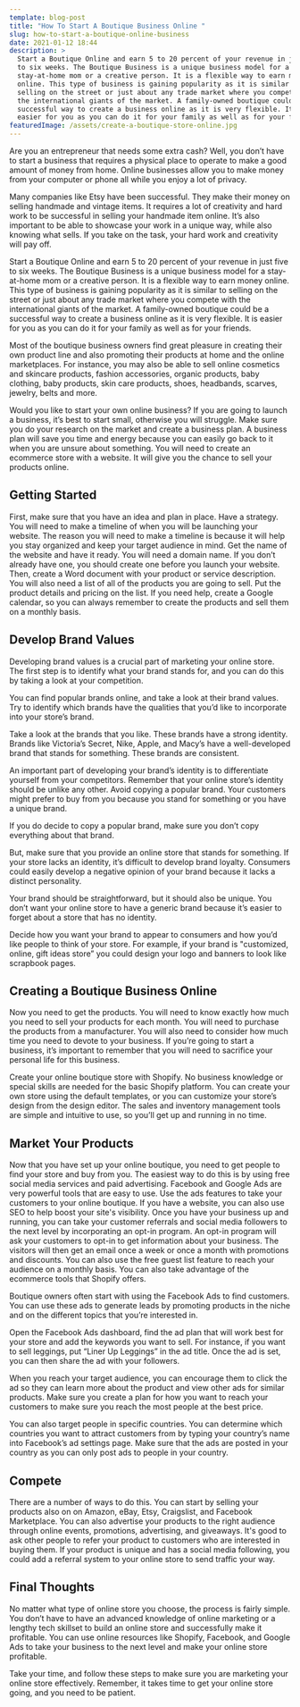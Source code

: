 ```yaml
---
template: blog-post
title: "How To Start A Boutique Business Online "
slug: how-to-start-a-boutique-online-business
date: 2021-01-12 18:44
description: >
  Start a Boutique Online and earn 5 to 20 percent of your revenue in just five
  to six weeks. The Boutique Business is a unique business model for a
  stay-at-home mom or a creative person. It is a flexible way to earn money
  online. This type of business is gaining popularity as it is similar to
  selling on the street or just about any trade market where you compete with
  the international giants of the market. A family-owned boutique could be a
  successful way to create a business online as it is very flexible. It is
  easier for you as you can do it for your family as well as for your friends.
featuredImage: /assets/create-a-boutique-store-online.jpg
---
```

<!--StartFragment-->

Are you an entrepreneur that needs some extra cash? Well, you don’t have to start a business that requires a physical place to operate to make a good amount of money from home. Online businesses allow you to make money from your computer or phone all while you enjoy a lot of privacy.

<!--EndFragment-->

<!--StartFragment-->

Many companies like Etsy have been successful. They make their money on selling handmade and vintage items. It requires a lot of creativity and hard work to be successful in selling your handmade item online. It’s also important to be able to showcase your work in a unique way, while also knowing what sells. If you take on the task, your hard work and creativity will pay off.

<!--EndFragment-->

<!--StartFragment-->

Start a Boutique Online and earn 5 to 20 percent of your revenue in just five to six weeks. The Boutique Business is a unique business model for a stay-at-home mom or a creative person. It is a flexible way to earn money online. This type of business is gaining popularity as it is similar to selling on the street or just about any trade market where you compete with the international giants of the market. A family-owned boutique could be a successful way to create a business online as it is very flexible. It is easier for you as you can do it for your family as well as for your friends.

<!--EndFragment-->

<!--StartFragment-->

Most of the boutique business owners find great pleasure in creating their own product line and also promoting their products at home and the online marketplaces. For instance, you may also be able to sell online cosmetics and skincare products, fashion accessories, organic products, baby clothing, baby products, skin care products, shoes, headbands, scarves, jewelry, belts and more.

<!--EndFragment-->

<!--StartFragment-->

Would you like to start your own online business? If you are going to launch a business, it’s best to start small, otherwise you will struggle. Make sure you do your research on the market and create a business plan. A business plan will save you time and energy because you can easily go back to it when you are unsure about something. You will need to create an ecommerce store with a website. It will give you the chance to sell your products online.

<!--EndFragment-->

<!--StartFragment-->

## Getting Started

<!--EndFragment-->

<!--StartFragment-->

First, make sure that you have an idea and plan in place. Have a strategy. You will need to make a timeline of when you will be launching your website. The reason you will need to make a timeline is because it will help you stay organized and keep your target audience in mind. Get the name of the website and have it ready. You will need a domain name. If you don’t already have one, you should create one before you launch your website. Then, create a Word document with your product or service description. You will also need a list of all of the products you are going to sell. Put the product details and pricing on the list. If you need help, create a Google calendar, so you can always remember to create the products and sell them on a monthly basis.

<!--EndFragment-->

<!--StartFragment-->

## Develop Brand Values

<!--EndFragment-->

<!--StartFragment-->

Developing brand values is a crucial part of marketing your online store. The first step is to identify what your brand stands for, and you can do this by taking a look at your competition.

<!--EndFragment-->

<!--StartFragment-->

You can find popular brands online, and take a look at their brand values. Try to identify which brands have the qualities that you’d like to incorporate into your store’s brand.

<!--EndFragment-->

<!--StartFragment-->

Take a look at the brands that you like. These brands have a strong identity. Brands like Victoria’s Secret, Nike, Apple, and Macy’s have a well-developed brand that stands for something. These brands are consistent.

<!--EndFragment-->

<!--StartFragment-->

An important part of developing your brand’s identity is to differentiate yourself from your competitors. Remember that your online store’s identity should be unlike any other. Avoid copying a popular brand. Your customers might prefer to buy from you because you stand for something or you have a unique brand.

<!--EndFragment-->

<!--StartFragment-->

If you do decide to copy a popular brand, make sure you don’t copy everything about that brand.

<!--EndFragment-->

<!--StartFragment-->

But, make sure that you provide an online store that stands for something. If your store lacks an identity, it’s difficult to develop brand loyalty. Consumers could easily develop a negative opinion of your brand because it lacks a distinct personality.

<!--EndFragment-->

<!--StartFragment-->

Your brand should be straightforward, but it should also be unique. You don’t want your online store to have a generic brand because it’s easier to forget about a store that has no identity.

<!--EndFragment-->

<!--StartFragment-->

Decide how you want your brand to appear to consumers and how you’d like people to think of your store. For example, if your brand is "customized, online, gift ideas store” you could design your logo and banners to look like scrapbook pages. 

<!--EndFragment-->

<!--StartFragment-->

## Creating a Boutique Business Online

<!--EndFragment-->

<!--StartFragment-->

Now you need to get the products. You will need to know exactly how much you need to sell your products for each month. You will need to purchase the products from a manufacturer. You will also need to consider how much time you need to devote to your business. If you’re going to start a business, it’s important to remember that you will need to sacrifice your personal life for this business.

<!--EndFragment-->

<!--StartFragment-->

Create your online boutique store with Shopify. No business knowledge or special skills are needed for the basic Shopify platform. You can create your own store using the default templates, or you can customize your store’s design from the design editor. The sales and inventory management tools are simple and intuitive to use, so you’ll get up and running in no time.

<!--EndFragment-->

<!--StartFragment-->

## Market Your Products

<!--EndFragment-->

<!--StartFragment-->

Now that you have set up your online boutique, you need to get people to find your store and buy from you. The easiest way to do this is by using free social media services and paid advertising. Facebook and Google Ads are very powerful tools that are easy to use. Use the ads features to take your customers to your online boutique. If you have a website, you can also use SEO to help boost your site's visibility. Once you have your business up and running, you can take your customer referrals and social media followers to the next level by incorporating an opt-in program. An opt-in program will ask your customers to opt-in to get information about your business. The visitors will then get an email once a week or once a month with promotions and discounts. You can also use the free guest list feature to reach your audience on a monthly basis.  You can also take advantage of the ecommerce tools that Shopify offers.

<!--EndFragment-->

<!--StartFragment-->

Boutique owners often start with using the Facebook Ads to find customers. You can use these ads to generate leads by promoting products in the niche and on the different topics that you’re interested in.

<!--EndFragment-->

<!--StartFragment-->

Open the Facebook Ads dashboard, find the ad plan that will work best for your store and add the keywords you want to sell. For instance, if you want to sell leggings, put “Liner Up Leggings” in the ad title. Once the ad is set, you can then share the ad with your followers.

<!--EndFragment-->

<!--StartFragment-->

When you reach your target audience, you can encourage them to click the ad so they can learn more about the product and view other ads for similar products. Make sure you create a plan for how you want to reach your customers to make sure you reach the most people at the best price.

<!--EndFragment-->

<!--StartFragment-->

You can also target people in specific countries. You can determine which countries you want to attract customers from by typing your country’s name into Facebook’s ad settings page. Make sure that the ads are posted in your country as you can only post ads to people in your country.

<!--EndFragment-->

<!--StartFragment-->

## Compete

<!--EndFragment-->

<!--StartFragment-->

There are a number of ways to do this. You can start by selling your products also on on Amazon, eBay, Etsy, Craigslist, and Facebook Marketplace. You can also advertise your products to the right audience through online events, promotions, advertising, and giveaways. It's good to ask other people to refer your product to customers who are interested in buying them. If your product is unique and has a social media following, you could add a referral system to your online store to send traffic your way.

<!--EndFragment-->

<!--StartFragment-->

## Final Thoughts

<!--EndFragment-->

<!--StartFragment-->

No matter what type of online store you choose, the process is fairly simple. You don’t have to have an advanced knowledge of online marketing or a lengthy tech skillset to build an online store and successfully make it profitable. You can use online resources like Shopify, Facebook, and Google Ads to take your business to the next level and make your online store profitable.

<!--EndFragment-->

<!--StartFragment-->

Take your time, and follow these steps to make sure you are marketing your online store effectively. Remember, it takes time to get your online store going, and you need to be patient.

<!--EndFragment-->